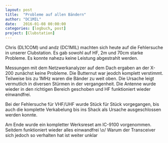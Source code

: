 ```yaml
---
layout: post
title:  "Probleme auf allen Bändern"
author: "DC1MIL"
date:   2016-01-08 00:00:00
categories: [logbuch, post]
project: [Clubstation]
---
```


Chris (DL1COM) und andz (DC1MIL) machten sich heute auf die Fehlersuche in unserer Clubstation. Es gab sowohl auf HF, 2m und 70cm starke Probleme. Es konnte nahezu keine Leistung abgestrahlt werden.

Messungen mit dem Netzwerkanalyzer auf dem Dach ergaben an der X-200 zunächst keine Probleme. Die Butternut war jeodch komplett verstimmt. Teilweise bis zu 1MHz waren die Bänder zu weit oben. Die Ursache leigt vermutlich in diversen Stürmen in der vergangenheit. Die Antenne wurde wieder in den richtigen Bereich geschoben und HF funktioniert wieder einwandfrei.

Bei der Fehlersuche für VHF/UHF wurde Stück für Stück vorgegangen, bis auch die komplette Verkabelung bis ins Shack als Ursache ausgeschlossen werden konnte.

Am Ende wurde ein kompletter Werksreset am IC-9100 vorgenommen. Seitdem funktioniert wieder alles einwandfrei \o/ Warum der Transceiver sich jedoch so verhalten hat ist weiter unklar